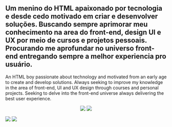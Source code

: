 Um menino do HTML apaixonado por tecnologia e desde cedo motivado em criar e desenvolver soluções. Buscando sempre aprimorar meu conhecimento na area do front-end, design UI e UX por meio de cursos e projetos pessoais. Procurando me aprofundar no universo front-end entregando sempre a melhor experiencia pro usuário.
-
An HTML boy passionate about technology and motivated from an early age to create and develop solutions. Always seeking to improve my knowledge in the area of front-end, UI and UX design through courses and personal projects. Seeking to delve into the front-end universe always delivering the best user experience.
<p align=center>
<img src="https://img.shields.io/badge/%20-Linkedin-blue?"/>
<img src="https://img.shields.io/badge/Perfil-Apresenta%C3%A7%C3%A3o-success"/>
  </p>

<img src="https://github-readme-stats.vercel.app/api?username=Roberto-Rabelo&show_icons=true&theme=radical"/>
<img src="https://github-readme-stats.vercel.app/api/top-langs/?username=Roberto-rabelo&layout=compact"/>

